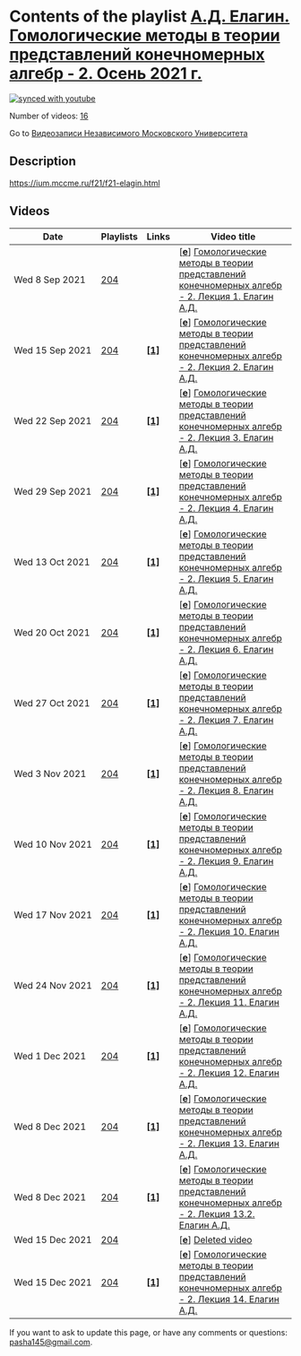 # Contents of the playlist [А.Д. Елагин. Гомологические методы в теории представлений конечномерных алгебр - 2. Осень 2021 г.](https://www.youtube.com/playlist?list=PLp9ABVh6_x4GodMwlTZ05IsldZP7C6ke9)

[![synced with youtube](https://img.shields.io/github/last-commit/mathphysschool/mathphysschool.github.io/autoupdate1?label=synced%20with%20youtube)](https://github.com/mathphysschool/mathphysschool.github.io/commits/autoupdate1)

Number of videos: [16](#videos)

Go to [Видеозаписи Независимого Московского Университета](../README.md)

## Description

<https://ium.mccme.ru/f21/f21-elagin.html>

## Videos

|Date|Playlists|Links|Video title|
|---|---|---|---|
| Wed&nbsp;8&nbsp;Sep&nbsp;2021 | [204](../playlists/204 "А.Д. Елагин. Гомологические методы в теории представлений конечномерных алгебр - 2. Осень 2021 г.") |  | [[**e**](https://studio.youtube.com/video/3qHz7lm-TS0/edit "Edit")] [Гомологические методы в теории представлений конечномерных алгебр - 2. Лекция 1. Елагин А.Д.](https://www.youtube.com/watch?v=3qHz7lm-TS0&list=PLp9ABVh6_x4GodMwlTZ05IsldZP7C6ke9 "Спецкурс для 3-5 курсов.") |
| Wed&nbsp;15&nbsp;Sep&nbsp;2021 | [204](../playlists/204 "А.Д. Елагин. Гомологические методы в теории представлений конечномерных алгебр - 2. Осень 2021 г.") | [**[1]**](https://ium.mccme.ru/f21/f21-elagin.html) | [[**e**](https://studio.youtube.com/video/VUtZ0b-ohLg/edit "Edit")] [Гомологические методы в теории представлений конечномерных алгебр - 2. Лекция 2. Елагин А.Д.](https://www.youtube.com/watch?v=VUtZ0b-ohLg&list=PLp9ABVh6_x4GodMwlTZ05IsldZP7C6ke9 "https://ium.mccme.ru/f21/f21-elagin.html") |
| Wed&nbsp;22&nbsp;Sep&nbsp;2021 | [204](../playlists/204 "А.Д. Елагин. Гомологические методы в теории представлений конечномерных алгебр - 2. Осень 2021 г.") | [**[1]**](https://ium.mccme.ru/f21/f21-elagin.html) | [[**e**](https://studio.youtube.com/video/OcMXSW-kYw0/edit "Edit")] [Гомологические методы в теории представлений конечномерных алгебр - 2. Лекция 3. Елагин А.Д.](https://www.youtube.com/watch?v=OcMXSW-kYw0&list=PLp9ABVh6_x4GodMwlTZ05IsldZP7C6ke9 "https://ium.mccme.ru/f21/f21-elagin.html") |
| Wed&nbsp;29&nbsp;Sep&nbsp;2021 | [204](../playlists/204 "А.Д. Елагин. Гомологические методы в теории представлений конечномерных алгебр - 2. Осень 2021 г.") | [**[1]**](https://ium.mccme.ru/f21/f21-elagin.html) | [[**e**](https://studio.youtube.com/video/xaudj7HN_wM/edit "Edit")] [Гомологические методы в теории представлений конечномерных алгебр - 2. Лекция 4. Елагин А.Д.](https://www.youtube.com/watch?v=xaudj7HN_wM&list=PLp9ABVh6_x4GodMwlTZ05IsldZP7C6ke9 "https://ium.mccme.ru/f21/f21-elagin.html") |
| Wed&nbsp;13&nbsp;Oct&nbsp;2021 | [204](../playlists/204 "А.Д. Елагин. Гомологические методы в теории представлений конечномерных алгебр - 2. Осень 2021 г.") | [**[1]**](https://ium.mccme.ru/f21/f21-elagin.html) | [[**e**](https://studio.youtube.com/video/pHlUyBdFWxc/edit "Edit")] [Гомологические методы в теории представлений конечномерных алгебр - 2. Лекция 5. Елагин А.Д.](https://www.youtube.com/watch?v=pHlUyBdFWxc&list=PLp9ABVh6_x4GodMwlTZ05IsldZP7C6ke9 "https://ium.mccme.ru/f21/f21-elagin.html") |
| Wed&nbsp;20&nbsp;Oct&nbsp;2021 | [204](../playlists/204 "А.Д. Елагин. Гомологические методы в теории представлений конечномерных алгебр - 2. Осень 2021 г.") | [**[1]**](https://ium.mccme.ru/f21/f21-elagin.html) | [[**e**](https://studio.youtube.com/video/Gbnib7nm0ys/edit "Edit")] [Гомологические методы в теории представлений конечномерных алгебр - 2. Лекция 6. Елагин А.Д.](https://www.youtube.com/watch?v=Gbnib7nm0ys&list=PLp9ABVh6_x4GodMwlTZ05IsldZP7C6ke9 "https://ium.mccme.ru/f21/f21-elagin.html") |
| Wed&nbsp;27&nbsp;Oct&nbsp;2021 | [204](../playlists/204 "А.Д. Елагин. Гомологические методы в теории представлений конечномерных алгебр - 2. Осень 2021 г.") | [**[1]**](https://ium.mccme.ru/f21/f21-elagin.html) | [[**e**](https://studio.youtube.com/video/P7eBg-5vnhA/edit "Edit")] [Гомологические методы в теории представлений конечномерных алгебр - 2. Лекция 7. Елагин А.Д.](https://www.youtube.com/watch?v=P7eBg-5vnhA&list=PLp9ABVh6_x4GodMwlTZ05IsldZP7C6ke9 "https://ium.mccme.ru/f21/f21-elagin.html") |
| Wed&nbsp;3&nbsp;Nov&nbsp;2021 | [204](../playlists/204 "А.Д. Елагин. Гомологические методы в теории представлений конечномерных алгебр - 2. Осень 2021 г.") | [**[1]**](https://ium.mccme.ru/f21/f21-elagin.html) | [[**e**](https://studio.youtube.com/video/CP2-xcH8HSA/edit "Edit")] [Гомологические методы в теории представлений конечномерных алгебр - 2. Лекция 8. Елагин А.Д.](https://www.youtube.com/watch?v=CP2-xcH8HSA&list=PLp9ABVh6_x4GodMwlTZ05IsldZP7C6ke9 "https://ium.mccme.ru/f21/f21-elagin.html") |
| Wed&nbsp;10&nbsp;Nov&nbsp;2021 | [204](../playlists/204 "А.Д. Елагин. Гомологические методы в теории представлений конечномерных алгебр - 2. Осень 2021 г.") | [**[1]**](https://ium.mccme.ru/f21/f21-elagin.html) | [[**e**](https://studio.youtube.com/video/Ak7euMeWF9Q/edit "Edit")] [Гомологические методы в теории представлений конечномерных алгебр - 2. Лекция 9. Елагин А.Д.](https://www.youtube.com/watch?v=Ak7euMeWF9Q&list=PLp9ABVh6_x4GodMwlTZ05IsldZP7C6ke9 "https://ium.mccme.ru/f21/f21-elagin.html") |
| Wed&nbsp;17&nbsp;Nov&nbsp;2021 | [204](../playlists/204 "А.Д. Елагин. Гомологические методы в теории представлений конечномерных алгебр - 2. Осень 2021 г.") | [**[1]**](https://ium.mccme.ru/f21/f21-elagin.html) | [[**e**](https://studio.youtube.com/video/UVNFyqz5i3c/edit "Edit")] [Гомологические методы в теории представлений конечномерных алгебр - 2. Лекция 10. Елагин А.Д.](https://www.youtube.com/watch?v=UVNFyqz5i3c&list=PLp9ABVh6_x4GodMwlTZ05IsldZP7C6ke9 "https://ium.mccme.ru/f21/f21-elagin.html") |
| Wed&nbsp;24&nbsp;Nov&nbsp;2021 | [204](../playlists/204 "А.Д. Елагин. Гомологические методы в теории представлений конечномерных алгебр - 2. Осень 2021 г.") | [**[1]**](https://ium.mccme.ru/f21/f21-elagin.html) | [[**e**](https://studio.youtube.com/video/-cX-ABvDFi8/edit "Edit")] [Гомологические методы в теории представлений конечномерных алгебр - 2. Лекция 11. Елагин А.Д.](https://www.youtube.com/watch?v=-cX-ABvDFi8&list=PLp9ABVh6_x4GodMwlTZ05IsldZP7C6ke9 "https://ium.mccme.ru/f21/f21-elagin.html") |
| Wed&nbsp;1&nbsp;Dec&nbsp;2021 | [204](../playlists/204 "А.Д. Елагин. Гомологические методы в теории представлений конечномерных алгебр - 2. Осень 2021 г.") | [**[1]**](https://ium.mccme.ru/f21/f21-elagin.html) | [[**e**](https://studio.youtube.com/video/6TzurC-r0hs/edit "Edit")] [Гомологические методы в теории представлений конечномерных алгебр - 2. Лекция 12. Елагин А.Д.](https://www.youtube.com/watch?v=6TzurC-r0hs&list=PLp9ABVh6_x4GodMwlTZ05IsldZP7C6ke9 "https://ium.mccme.ru/f21/f21-elagin.html") |
| Wed&nbsp;8&nbsp;Dec&nbsp;2021 | [204](../playlists/204 "А.Д. Елагин. Гомологические методы в теории представлений конечномерных алгебр - 2. Осень 2021 г.") | [**[1]**](https://ium.mccme.ru/f21/f21-elagin.html) | [[**e**](https://studio.youtube.com/video/mHz57jS1Qds/edit "Edit")] [Гомологические методы в теории представлений конечномерных алгебр - 2. Лекция 13. Елагин А.Д.](https://www.youtube.com/watch?v=mHz57jS1Qds&list=PLp9ABVh6_x4GodMwlTZ05IsldZP7C6ke9 "https://ium.mccme.ru/f21/f21-elagin.html") |
| Wed&nbsp;8&nbsp;Dec&nbsp;2021 | [204](../playlists/204 "А.Д. Елагин. Гомологические методы в теории представлений конечномерных алгебр - 2. Осень 2021 г.") | [**[1]**](https://ium.mccme.ru/f21/f21-elagin.html) | [[**e**](https://studio.youtube.com/video/xaYRic2Juac/edit "Edit")] [Гомологические методы в теории представлений конечномерных алгебр - 2. Лекция 13.2. Елагин А.Д.](https://www.youtube.com/watch?v=xaYRic2Juac&list=PLp9ABVh6_x4GodMwlTZ05IsldZP7C6ke9 "https://ium.mccme.ru/f21/f21-elagin.html") |
| Wed&nbsp;15&nbsp;Dec&nbsp;2021 | [204](../playlists/204 "А.Д. Елагин. Гомологические методы в теории представлений конечномерных алгебр - 2. Осень 2021 г.") |  | [[**e**](https://studio.youtube.com/video/y1NYM7HF0gs/edit "Edit")] [Deleted video](https://www.youtube.com/watch?v=y1NYM7HF0gs&list=PLp9ABVh6_x4GodMwlTZ05IsldZP7C6ke9 "This video is unavailable.") |
| Wed&nbsp;15&nbsp;Dec&nbsp;2021 | [204](../playlists/204 "А.Д. Елагин. Гомологические методы в теории представлений конечномерных алгебр - 2. Осень 2021 г.") | [**[1]**](https://ium.mccme.ru/f21/f21-elagin.html) | [[**e**](https://studio.youtube.com/video/oFhKBb0Ots4/edit "Edit")] [Гомологические методы в теории представлений конечномерных алгебр - 2. Лекция 14. Елагин А.Д.](https://www.youtube.com/watch?v=oFhKBb0Ots4&list=PLp9ABVh6_x4GodMwlTZ05IsldZP7C6ke9 "https://ium.mccme.ru/f21/f21-elagin.html") |


 If you want to ask to update this page, or have any comments or questions: <pasha145@gmail.com>.